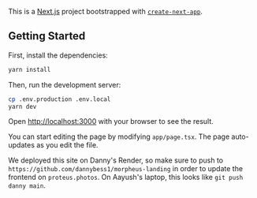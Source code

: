 This is a [Next.js](https://nextjs.org/) project bootstrapped with [`create-next-app`](https://github.com/vercel/next.js/tree/canary/packages/create-next-app).

## Getting Started

First, install the dependencies:

```bash
yarn install
```

Then, run the development server:

```bash
cp .env.production .env.local
yarn dev
```

Open [http://localhost:3000](http://localhost:3000) with your browser to see the result.

You can start editing the page by modifying `app/page.tsx`. The page auto-updates as you edit the file.

We deployed this site on Danny's Render, so make sure to push to `https://github.com/dannybess1/morpheus-landing` in order to update the frontend on `proteus.photos`. On Aayush's laptop, this looks like `git push danny main`.
